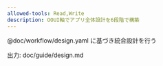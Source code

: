 ```yaml
---
allowed-tools: Read,Write
description: OOUI軸でアプリ全体設計を6段階で構築
---
```


@doc/workflow/design.yaml に基づき統合設計を行う

出力: doc/guide/design.md
